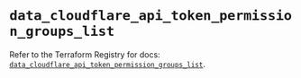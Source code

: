 # `data_cloudflare_api_token_permission_groups_list`

Refer to the Terraform Registry for docs: [`data_cloudflare_api_token_permission_groups_list`](https://registry.terraform.io/providers/cloudflare/cloudflare/5.7.0/docs/data-sources/api_token_permission_groups_list).
